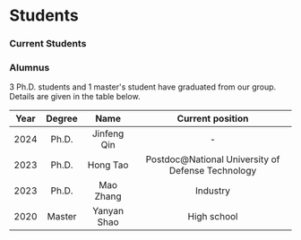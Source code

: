# **Students**

### **Current Students**



### **Alumnus**

3 Ph.D. students and 1 master's student have graduated from our group. Details are given in the table below. 

| Year | Degree | Name | Current position |
| :---:|     :---:    | :---:| :---: |
| 2024 | Ph.D. | Jinfeng Qin | - |
| 2023 | Ph.D. | Hong Tao | Postdoc@National University of Defense Technology |
| 2023 | Ph.D. | Mao Zhang | Industry |
| 2020 | Master | Yanyan Shao | High school |
